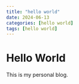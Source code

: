 ```yaml
---
title: "hello world"
date: 2024-06-13
categories: [hello world]
tags: [hello world]
---
```


# Hello World

This is my personal blog.
